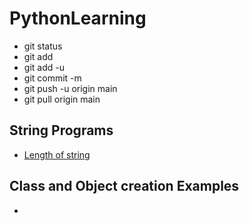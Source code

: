 # PythonLearning

- git status 
- git add <file name>
- git add -u <to add all files>
- git commit -m <message name>
- git push -u origin main
- git pull origin main
  
## String Programs
- [Length of string](https://github.com/Gayatripatro/PythonLearning/blob/main/StringPrograms/Calculate%20the%20length%20of%20a%20string.py)

  
## Class and Object creation Examples
 - 

